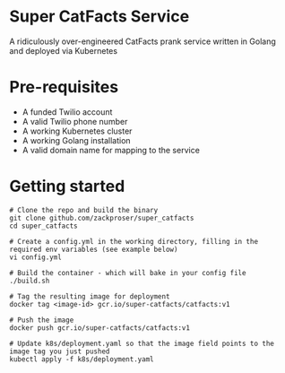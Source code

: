 # Super CatFacts Service 
A ridiculously over-engineered CatFacts prank service written in Golang and deployed via Kubernetes

# Pre-requisites 
* A funded Twilio account 
* A valid Twilio phone number 
* A working Kubernetes cluster
* A working Golang installation
* A valid domain name for mapping to the service 

# Getting started 
```
# Clone the repo and build the binary 
git clone github.com/zackproser/super_catfacts 
cd super_catfacts

# Create a config.yml in the working directory, filling in the required env variables (see example below)
vi config.yml 

# Build the container - which will bake in your config file 
./build.sh 

# Tag the resulting image for deployment 
docker tag <image-id> gcr.io/super-catfacts/catfacts:v1

# Push the image 
docker push gcr.io/super-catfacts/catfacts:v1 

# Update k8s/deployment.yaml so that the image field points to the image tag you just pushed
kubectl apply -f k8s/deployment.yaml
```
